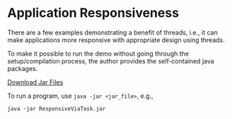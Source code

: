# Application Responsiveness

There are a few examples demonstrating a benefit of threads, i.e., it
can make applications more responsive with appropriate design using
threads.

To make it possible to run the demo without going through the setup/compilation
process, the author provides the self-contained java packages.

[Download Jar Files](http://www.sci.brooklyn.cuny.edu/~chen/uploads/course/CISC7310X/apps/)

To run a program, use `java -jar <jar_file>`, e.g.,

```
java -jar ResponsiveViaTask.jar
```
